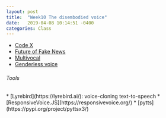 ```yaml
---
layout: post
title:  "Week10 The disembodied voice"
date:   2019-04-08 10:14:51 -0400
categories: Class
---
```

* [Code X](https://directory.eliterature.org/individual-work/4662)
* [Future of Fake News](http://futureoffakenews.com/)
* [Multivocal](https://multivocal.org/)
* [Genderless voice](http://www.genderlessvoice.com/)

<h6>Tools</h6>
* [Lyrebird](https://lyrebird.ai/): voice-cloning text-to-speech
* [ResponsiveVoice.JS](https://responsivevoice.org/)
* [pytts](https://pypi.org/project/pyttsx3/)

<!-- what does it mean for a perceived voice to be human or machine?
Kimchi, interactive experience, representation, a very different listening experience -->
